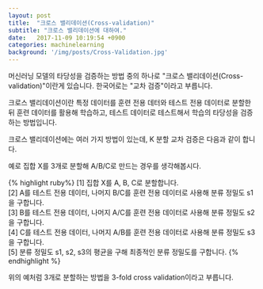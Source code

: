 ```yaml
---
layout: post
title:  "크로스 밸리데이션(Cross-validation)"
subtitle: "크로스 밸리데이션에 대하여."
date:   2017-11-09 10:19:54 +0900
categories: machinelearning
background: '/img/posts/Cross-Validation.jpg'
---
```

머신러닝 모델의 타당성을 검증하는 방법 중의 하나로 "크로스 밸리데이션(Cross-validation)"이란게 있습니다. 한국어로는 "교차 검증"이라고 부릅니다.

크로스 밸리데이션이란 특정 데이터를 훈련 전용 데터와 테스트 전용 데이터로 분할한 뒤 훈련 데이터를 활용해 학습하고, 테스트 데이터로 테스트해서 학습의 타당성을 검증하는 방법입니다.

크로스 밸리데이션에는 여러 가지 방법이 있는데, K 분할 교차 검증은 다음과 같이 합니다.

예로 집합 X를 3개로 분할해 A/B/C로 만드는 경우를 생각해봅시다.

{% highlight ruby%}
[1] 집합 X를 A, B, C로 분할합니다.  
[2] A를 테스트 전용 데이터, 나머지 B/C를 훈련 전용 데이터로 사용해 분류 정밀도 s1을 구합니다.  
[3] B를 테스트 전용 데이터, 나머지 A/C를 훈련 전용 데이터로 사용해 분류 정밀도 s2을 구합니다.  
[4] C를 테스트 전용 데이터, 나머지 A/B를 훈련 전용 데이터로 사용해 분류 정밀도 s3을 구합니다.  
[5] 분류 정밀도 s1, s2, s3의 평균을 구해 최종적인 분류 정밀도를 구합니다. 
{% endhighlight %}

위의 예처럼 3개로 분할하는 방법을 3-fold cross validation이라고 부릅니다.